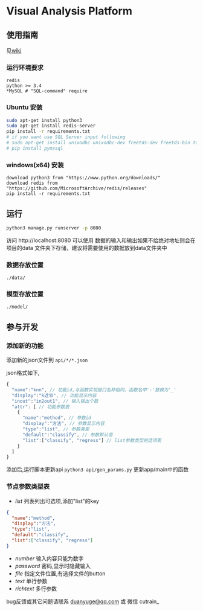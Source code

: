 # Visual Analysis Platform

## 使用指南
见[wiki](https://github.com/cutrain/visual-analysis-platform/wiki "数据分析平台wiki")

### 运行环境要求
```
redis
python >= 3.4
*MySQL # "SQL-command" require
```

### Ubuntu 安装
```bash
sudo apt-get install python3
sudo apt-get install redis-server
pip install -r requirements.txt
# if you want use SQL Server input following
# sudo apt-get install unixodbc unixodbc-dev freetds-dev freetds-bin tdsodbc 
# pip install pymssql
```

### windows(x64) 安装
```
download python3 from "https://www.python.org/downloads/"
download redis from "https://github.com/MicrosoftArchive/redis/releases"
pip install -r requirements.txt
```


## 运行
```bash
python3 manage.py runserver -p 8080
```
访问 http://localhost:8080 可以使用
数据的输入和输出如果不给绝对地址则会在项目的data 文件夹下存储，建议将需要使用的数据放到data文件夹中

### 数据存放位置
`./data/`
### 模型存放位置
`./model/`


## 参与开发
### 添加新的功能
添加新的json文件到 `api/*/*.json`

json格式如下,
```js
{
  "name":"knn", // 功能id,与函数实现接口名称相同，函数名中'-'替换为'_'
  "display":"k近邻", // 功能显示内容
  "inout":"in2out1", // 输入输出个数
  "attr": [ // 功能参数表
    {
      "name":"method", // 参数id
      "display":"方法", // 参数显示内容
      "type":"list", // 参数类型
      "default":"classify", // 参数默认值
      "list":["classify", "regress"] // list参数类型的选项表
    }
  ]
}
```
添加后,运行脚本更新api ```python3 api/gen_params.py```
更新app/main中的函数
### 节点参数类型表
+ *list* 列表列出可选项,添加"list"的key
```json
{
  "name":"method",
  "display":"方法",
  "type":"list",
  "default":"classify",
  "list":["classify", "regress"]
}
```
+ *number* 输入内容只能为数字
+ *password* 密码,显示时隐藏输入
+ *file* 指定文件位置,有选择文件的button
+ *text* 单行参数
+ *richtext* 多行参数

bug反馈或其它问题请联系 duanyuge@qq.com 或 微信 cutrain_

